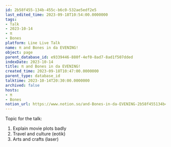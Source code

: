 ```yaml
---
id: 2b58f455-134b-455c-b6c0-532ae5edf2e5
last_edited_time: 2023-09-18T10:54:00.0000000
tags:
- Talk
- 2023-10-14
- π
- Bones
platform: Line Live Talk
name: π and Bones in da EVENING!
object: page
parent_database_id: e9339446-880f-4ef0-8ad7-8ad1f507dded
indexDate: 2023-10-14
title: π and Bones in da EVENING!
created_time: 2023-09-18T10:47:00.0000000
parent_type: database_id
talktime: 2023-10-14T20:30:00.0000000
archived: false
hosts:
- π
- Bones
notion_url: https://www.notion.so/and-Bones-in-da-EVENING-2b58f455134b455cb6c0532ae5edf2e5
---
```


Topic for the talk:
1. Explain movie plots  badly 
2. Travel and culture (eotik)
3. Arts and crafts (laser)

























